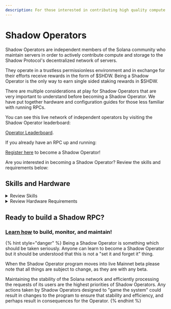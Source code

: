 ```yaml
---
description: For those interested in contributing high quality compute to the Shadow Cloud. As the Shadow Cloud platform expands, so will opportunities to contribute hardware (including mobile phones).
---
```


# Shadow Operators

Shadow Operators are independent members of the Solana community who maintain servers in order to actively contribute compute and storage to the Shadow Protocol's decentralized network of servers.

They operate in a trustless permissionless environment and in exchange for their efforts receive rewards in the form of $SHDW. Being a Shadow Operator is the only way to earn single sided staking rewards in $SHDW.

There are multiple considerations at play for Shadow Operators that are very important to understand before becoming a Shadow Operator. We have put together hardware and configuration guides for those less familiar with running RPCs.

You can see this live network of independent operators by visiting the Shadow Operator leaderboard:

[Operator Leaderboard](https://portal.genesysgo.net/nodes/leaderboard).

If you already have an RPC up and running:

[Register here](https://portal.genesysgo.net/nodes/register) to become a Shadow Operator!

Are you interested in becoming a Shadow Operator? Review the skills and requirements below:

## Skills and Hardware

<details><summary>Review Skills</summary>

* Define what SSH is
* What is the difference between baremetal and a virtual machine
* What is latency in terms of a network? What is latency in terms of a disk?
* What is the difference between an HDD, SSD, and nVME?
* What Ubuntu utility is used to create disk partitions?
* What Ubuntu utility is used to create filesystems on top of disk partitions?
* What would you pipe an Ubuntu log file to if you wanted to search the log file for a specific keyword?
* Nano or Vim?
* What is swap (related to memory)?

Running a Solana RPC is best suited for a systems administrator with at least 1 year of experience working with cloud and Linux technologies. Sure, some unicorns could get by with less experience, and yes, we are here to help!
</details>

<details><summary>Review Hardware Requirements</summary>

### I have a really powerful Desktop PC - can I run it on that?

No.

Solana RPCs are nothing to mess with. They do almost all of the things that a Solana validator nodes do PLUS they handle almost all of the lookup requests. Ever opened your Phantom wallet and waited for the balances to load? That's because it was blowing up an RPC requesting all of the balances and SPL tokens and NFTs in your wallet.&#x20;

Now imagine that happening for all the wallets everywhere in the world. That's an RPC, and that's why your desktop PC will commit seppuku if you try to run a Solana RPC on it.

### So what's it take?

* More important than anything is redundancy. You run servers in data centers because you get:
  * Dual power circuits from 2 separate power companies
  * Dual battery backups
  * Dual ISPs
  * Dual cooling and air conditioning flows

You don't have those things at home, so just know going into this that if someone is paying you for a - and this is a keyword here - _**\*Premium\***_ service such as _**\*Premium\***_ RPC, you have an obligation to provide just that.

So what data center should you use and where to begin this journey? 👇

**Apply for access to data centers through the Solana Server Program (requires KYC!)** [**https://solana.org/server-program**](https://solana.org/server-program)****

**You can alternatively explore other bare metal providers without going through Solana Server program, like** [**Latitude**](https://latitude.sh)**.**

Once you've gone through that, you will be given a catalog of servers and data centers to pick from. I'm here to tell you right now, most of those offerings work great for validators - they do NOT work great for RPCs. Never forget, RPCs require a hoss of a server.

We recommend:

* AMD EPYC 7502P 32 Core CPU _**or better**_ (AMD EPYC is preferred over Intel, and the 7443 will work)
* 512 GB RAM minimum, _**1 TB RAM preferred**_
* Disk layout:
  * 1x OS Drive that will also hold Solana logs. 128GB min, _**256GB+ preferred**_
  * 2x 1TB nVME drive minimum, _**2x 3.9TB nVME preferred**_
* And another thing to watch out for is bandwith usage. Depending on the region, some of our nodes can transmit up to 10 TB outbound per day, which can rack up a big bill if your hosting provider charge by the TB.

_**The preferred node that most operators have been using is currently the Equinix EQ-6 or Latitude s3.large.**_

_**NOTE: IN ADDITION to the hardware requirements above, it is also required that all operators stake 10,000 SHDW per node that they want to operate!!**_
</details>

## Ready to build a Shadow RPC?

### [Learn how](solana/README.md) to build, monitor, and maintain!

{% hint style="danger" %}
Being a Shadow Operator is something which should be taken seriously. Anyone can learn to become a Shadow Operator but it should be understood that this is not a "set it and forget it" thing.

When the Shadow Operator program moves into live Mainnet beta please note that all things are subject to change, as they are with any beta.

Maintaining the stability of the Solana network and efficiently processing the requests of its users are the highest priorities of Shadow Operators. Any actions taken by Shadow Operators designed to "game the system" could result in changes to the program to ensure that stability and efficiency, and perhaps result in consequences for the Operator.
{% endhint %}
